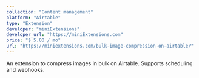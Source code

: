 ```yaml
---
collection: "Content management"
platform: "Airtable"
type: "Extension"
developer: "miniExtensions"
developer_url: "https://miniExtensions.com"
price: "$ 5.00 / mo"
url: "https://miniextensions.com/bulk-image-compression-on-airtable/"
---
```


An extension to compress images in bulk on Airtable. Supports scheduling and webhooks.
